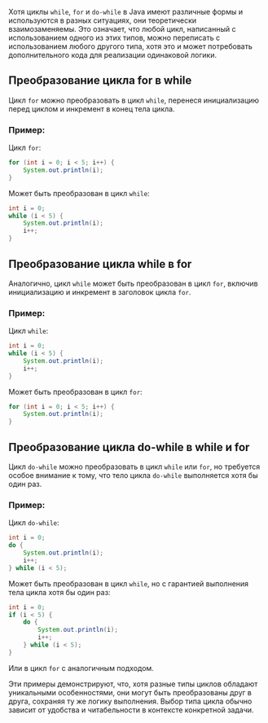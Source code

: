 
Хотя циклы `while`, `for` и `do-while` в Java имеют различные формы и используются в разных ситуациях, они теоретически взаимозаменяемы. Это означает, что любой цикл, написанный с использованием одного из этих типов, можно переписать с использованием любого другого типа, хотя это и может потребовать дополнительного кода для реализации одинаковой логики.

## Преобразование цикла for в while
Цикл `for` можно преобразовать в цикл `while`, перенеся инициализацию перед циклом и инкремент в конец тела цикла.

### Пример:
Цикл `for`:
```java
for (int i = 0; i < 5; i++) {
    System.out.println(i);
}
```
Может быть преобразован в цикл `while`:
```java
int i = 0;
while (i < 5) {
    System.out.println(i);
    i++;
}
```

## Преобразование цикла while в for
Аналогично, цикл `while` может быть преобразован в цикл `for`, включив инициализацию и инкремент в заголовок цикла `for`.

### Пример:
Цикл `while`:
```java
int i = 0;
while (i < 5) {
    System.out.println(i);
    i++;
}
```
Может быть преобразован в цикл `for`:
```java
for (int i = 0; i < 5; i++) {
    System.out.println(i);
}
```

## Преобразование цикла do-while в while и for
Цикл `do-while` можно преобразовать в цикл `while` или `for`, но требуется особое внимание к тому, что тело цикла `do-while` выполняется хотя бы один раз.

### Пример:
Цикл `do-while`:
```java
int i = 0;
do {
    System.out.println(i);
    i++;
} while (i < 5);
```
Может быть преобразован в цикл `while`, но с гарантией выполнения тела цикла хотя бы один раз:
```java
int i = 0;
if (i < 5) {
    do {
        System.out.println(i);
        i++;
    } while (i < 5);
}
```
Или в цикл `for` с аналогичным подходом.

Эти примеры демонстрируют, что, хотя разные типы циклов обладают уникальными особенностями, они могут быть преобразованы друг в друга, сохраняя ту же логику выполнения. Выбор типа цикла обычно зависит от удобства и читабельности в контексте конкретной задачи.